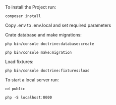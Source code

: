 To install the Project run:

```composer install```

Copy .env to .env.local and set required parameters

Crate database and make migrations: 

```php bin/console doctrine:database:create```

```php bin/console make:migration```

Load fixtures:

```php bin/console doctrine:fixtures:load```

To start a local server run: 

```cd public``` 

```php -S localhost:8000```